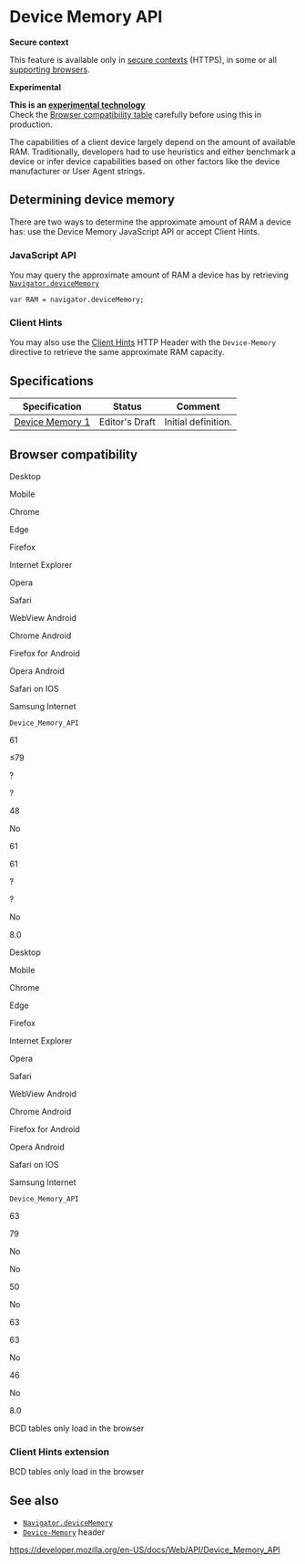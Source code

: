 # Device Memory API

**Secure context**

This feature is available only in [secure contexts](https://developer.mozilla.org/en-US/docs/Web/Security/Secure_Contexts) (HTTPS), in some or all [supporting browsers](#browser_compatibility).

**Experimental**

**This is an [experimental technology](https://developer.mozilla.org/en-US/docs/MDN/Guidelines/Conventions_definitions#experimental)**  
Check the [Browser compatibility table](#browser_compatibility) carefully before using this in production.

The capabilities of a client device largely depend on the amount of available RAM. Traditionally, developers had to use heuristics and either benchmark a device or infer device capabilities based on other factors like the device manufacturer or User Agent strings.

## Determining device memory

There are two ways to determine the approximate amount of RAM a device has: use the Device Memory JavaScript API or accept Client Hints.

### JavaScript API

You may query the approximate amount of RAM a device has by retrieving [`Navigator.deviceMemory`](navigator/devicememory)

    var RAM = navigator.deviceMemory;

### Client Hints

You may also use the [Client Hints](https://developer.mozilla.org/en-US/docs/Glossary/Client_hints) HTTP Header with the `Device-Memory` directive to retrieve the same approximate RAM capacity.

## Specifications

<table><thead><tr class="header"><th>Specification</th><th>Status</th><th>Comment</th></tr></thead><tbody><tr class="odd"><td><a href="https://w3c.github.io/device-memory/">Device Memory 1</a></td><td><span class="spec-ed">Editor's Draft</span></td><td>Initial definition.</td></tr></tbody></table>

## Browser compatibility

Desktop

Mobile

Chrome

Edge

Firefox

Internet Explorer

Opera

Safari

WebView Android

Chrome Android

Firefox for Android

Opera Android

Safari on IOS

Samsung Internet

`Device_Memory_API`

61

≤79

?

?

48

No

61

61

?

?

No

8.0

Desktop

Mobile

Chrome

Edge

Firefox

Internet Explorer

Opera

Safari

WebView Android

Chrome Android

Firefox for Android

Opera Android

Safari on IOS

Samsung Internet

`Device_Memory_API`

63

79

No

No

50

No

63

63

No

46

No

8.0

BCD tables only load in the browser

### Client Hints extension

BCD tables only load in the browser

## See also

- [`Navigator.deviceMemory`](navigator/devicememory)
- [`Device-Memory`](https://developer.mozilla.org/en-US/docs/Web/HTTP/Headers/Device-Memory) header

<a href="https://developer.mozilla.org/en-US/docs/Web/API/Device_Memory_API" class="_attribution-link">https://developer.mozilla.org/en-US/docs/Web/API/Device_Memory_API</a>
